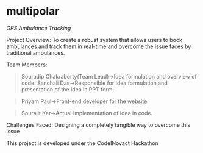 # multipolar

_GPS Ambulance Tracking_

Project Overview: To create a robust system that allows users to book ambulances and track them in real-time and overcome the issue faces by traditional ambulances.

Team Members:

>Souradip Chakraborty(Team Lead)->Idea formulation and overview of code.
>Sanchali Das->Responsible for Idea formulation and presentation of the idea in PPT form. 

>Priyam Paul->Front-end developer for the website

>Sourajit Kar->Actual Implementation of idea in code.


Challenges Faced: Designing a completely tangible way to overcome this issue


This project is developed under the CodeINovact Hackathon
